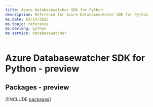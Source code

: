 ```yaml
---
title: Azure Databasewatcher SDK for Python
description: Reference for Azure Databasewatcher SDK for Python
ms.date: 03/24/2025
ms.topic: reference
ms.devlang: python
ms.service: databasewatcher
---
```

# Azure Databasewatcher SDK for Python - preview
## Packages - preview
[!INCLUDE [packages](databasewatcher-index.md)]